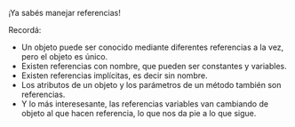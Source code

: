 ¡Ya sabés manejar referencias!

Recordá: 

* Un objeto puede ser conocido mediante diferentes referencias a la vez, pero el objeto es único.
* Existen referencias con nombre, que pueden ser constantes y variables.
* Existen referencias implícitas, es decir sin nombre. 
* Los atributos de un objeto y los parámetros de un método también son referencias.
* Y lo más interesesante, las referencias variables van cambiando de objeto al que hacen referencia, lo que nos da pie a lo que sigue.
